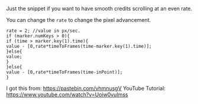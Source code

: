 Just the snippet if you want to have smooth credits scrolling at an even rate.

You can change the `rate` to change the pixel advancement. 

```
rate = 2; //value in px/sec.
if (marker.numKeys > 0){
if (time > marker.key(1).time){
value - [0,rate*timeToFrames(time-marker.key(1).time)];
}else{
value;
}
}else{
value - [0,rate*timeToFrames(time-inPoint)];
}
```

I got this from: https://pastebin.com/vhmnusgV
YouTube Tutorial: https://www.youtube.com/watch?v=Uoiw0vuImss


